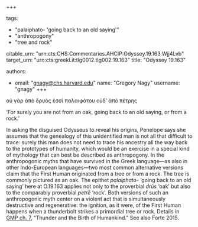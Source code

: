 +++

tags:
- "palaiphato- &#39;going back to an old saying&#39;"
- "anthropogony"
- "tree and rock"

citable_urn: "urn:cts:CHS:Commentaries.AHCIP:Odyssey.19.163.Wjj4Lvb"
target_urn: "urn:cts:greekLit:tlg0012.tlg002:19.163"
title: "Odyssey 19.163"

authors:
- email: "gnagy@chs.harvard.edu"
  name: "Gregory Nagy"
  username: "gnagy"
+++

<p>οὐ γὰρ ἀπὸ δρυὸς ἐσσὶ παλαιφάτου οὐδ’ ἀπὸ πέτρης</p><p>‘For surely you are not from an oak, going back to an old saying, or from a rock.’</p><p>In asking the disguised Odysseus to reveal his origins, Penelope says she assumes that the genealogy of this unidentified man is not all that difficult to trace: surely this man does not need to trace his ancestry all the way back to the prototypes of humanity, which would be an exercise in a special kind of mythology that can best be described as anthropogony. In the anthropogonic myths that have survived in the Greek language—as also in other Indo-European languages—two most common alternative versions claim that the First Human originated from a tree or from a rock. The tree is commonly pictured as an oak. The epithet <em>palaiphato</em>- ‘going back to an old saying’ here at O.19.163 applies not only to the proverbial <em>drūs</em> ‘oak’ but also to the comparably proverbial <em>petrē</em> ‘rock’. Both versions of such an anthropogonic myth center on a violent act that is simultaneously destructive and regenerative: the ignition, as it were, of the First Human happens when a thunderbolt strikes a primordial tree or rock. Details in <a href="https://chs.harvard.edu/CHS/article/display/1288.chapter-7-thunder-and-the-birth-of-humankind-pp-181%20201">GMP ch. 7</a>, “Thunder and the Birth of Humankind.” See also Forte 2015.  </p>